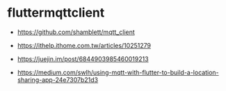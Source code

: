 # fluttermqttclient


- https://github.com/shamblett/mqtt_client

- https://ithelp.ithome.com.tw/articles/10251279
- https://juejin.im/post/6844903985460019213
- https://medium.com/swlh/using-mqtt-with-flutter-to-build-a-location-sharing-app-24e7307b21d3